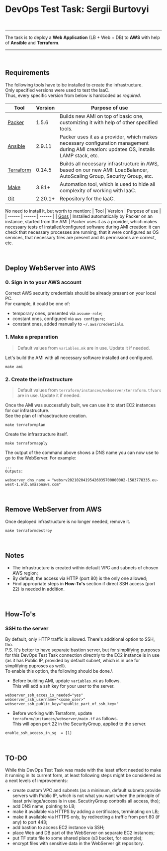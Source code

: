 # DevOps Test Task: Sergii Burtovyi
&nbsp;
______________
The task is to deploy a **Web Application** (LB + Web + DB) to **AWS** with help of **Ansible** and **Terraform**.
_____________

&nbsp;
## Requirements
The following tools have to be installed to create the infrastructure.\
Only specified versions were used to test the IaaC.\
Thus, every specific version from below is hardcoded as *required*.

| Tool | Version | Purpose of use |
| ------ | ------ | ------ |
| [Packer](https://learn.hashicorp.com/tutorials/packer/getting-started-install#installing-packer) | 1.5.6 | Builds new AMI on top of basic one, customizing it with help of other specified tools.
| [Ansible](https://docs.ansible.com/ansible/latest/installation_guide/intro_installation.html) | 2.9.11 | Packer uses it as a provider, which makes necessary configuration management during AMI creation: updates OS, installs LAMP stack, etc.
| [Terraform](https://learn.hashicorp.com/tutorials/terraform/install-cli) | 0.14.5 | Builds all necessary infrastructure in AWS, based on our new AMI: LoadBalancer, AutoScaling Group, Security Group, etc.
| [Make](https://www.gnu.org/software/make/) | 3.81+ | Automation tool, which is used to hide all complexity of working with IaaC.
| [Git](https://git-scm.com/downloads) | 2.20.1+ | Repository for the IaaC.

No need to install it, but worth to mention:
| Tool | Version | Purpose of use |
| ------ | ------ | ------ |
| [Goss](https://github.com/aelsabbahy/goss) | Installed automatically by Packer on an instance, started from the AMI | Packer uses it as a provider, which makes necessary tests of installed/configured software during AMI creation: it can check that necessary processes are running, that it were configured as OS services, that necessary files are present and its permissions are correct, etc.


&nbsp;
&nbsp;
## Deploy WebServer into AWS
### 0. Sign in to your AWS account
Correct AWS security credentials should be already present on your local PC.\
For example, it could be one of:
- temporary ones, presented via `assume-role`;
- constant ones, configured via `aws configure`;
- constant ones, added manually to `~/.aws/credentials`.

### 1. Make a preparation
> Default values from `variables.mk` are in use. Update it if needed.

Let's build the AMI with all necessary software installed and configured.
```
make ami
```

### 2. Create the infrastructure
> Default values from `terraform/instances/webserver/terraform.tfvars` are in use. Update it if needed.

Once the AMI was successfully built, we can use it to start EC2 instances for our infrastructure.\
See the plan of infrasctructure creation.
```
make terraformplan
```

Create the infrastructure itself.
```
make terraformapply
```

The output of the command above shows a DNS name you can now use to go to the WebServer. For example:
```
...
Outputs:

webserver_dns_name = "websrv20210204195426035700000002-1583778335.eu-west-1.elb.amazonaws.com"
```

&nbsp;
## Remove WebServer from AWS
Once deployed infrastructure is no longer needed, remove it.
```
make terraformdestroy
```

&nbsp;
## Notes
- The infrastructure is created within default VPC and subnets of chosen AWS region;
- By default, the access via HTTP (port 80) is the only one allowed;
- Find appropriate steps in **How-To's** section if direct SSH access (port 22) is needed in addition.


&nbsp;
## How-To's
### SSH to the server
By default, only HTTP traffic is allowed. There's additional option to SSH, tho.\
P.S. It's better to have separate bastion server, but for simplifying purposes for this DevOps Test Task connection directrly to the EC2 instance is in use (as it has Public IP, provided by default subnet, which is in use for simplifying puproses as well).\
To enable this option, the following should be done.\
- Before building AMI, update `variables.mk` as follows.\
This will add a ssh key for your user to the server.
```
webserver_ssh_acces_is_needed="yes"
webserver_ssh_username="<some_user>"
webserver_ssh_public_key="<public_part_of_ssh_key>"
```

- Before working with Terraform, update `terraform/instances/webserver/main.tf` as follows.\
This will open port 22 in the SecurityGroup, applied to the server.
```
enable_ssh_access_in_sg  = [1]
```


&nbsp;
## TO-DO
While this DevOps Test Task was made with the least effort needed to make it running in its current form, at least following steps might be considered as a next levels of improvements:
- create custom VPC and subnets (as a minimum, default subnets provide servers with Public IP, which is not what you want when the principle of least privilege/access is in use. SecutiryGroup controlls all access, tho);
- add DNS name, pointing to LB;
- make it available via HTTPS by adding a certificates, terminating on LB;
- make it available via HTTPS only, by redirecting a traffic from port 80 (if any) to port 443;
- add bastion to access EC2 instance via SSH;
- place Web and DB part of the WebServer on separate EC2 instances;
- put TF state file to some shared place (s3 bucket, for example);
- encrypt files with sensitive data in the WebServer git repository.



